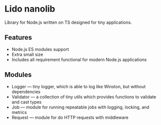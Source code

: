 # Lido nanolib

Library for Node.js written on TS designed for tiny applications.

## Features

- Node.js ES modules support
- Extra small size
- Includes all requirement functional for modern Node.js applications

## Modules

- Logger — tiny logger, which is able to log like Winston, but without dependencies
- Validator — a collection of tiny utils which provides functions to validate and cast types
- Job — module for running repeatable jobs with logging, locking, and metrics
- Request — module for do HTTP requests with middleware
